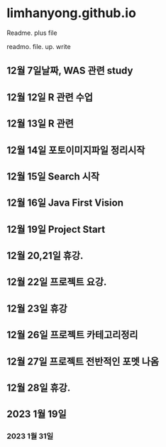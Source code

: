 # limhanyong.github.io

Readme. plus file

readmo. file. up. write

## 12월 7일날짜, WAS 관련 study
## 12월 12일 R 관련 수업
## 12월 13일 R 관련 
## 12월 14일 포토이미지파일 정리시작
## 12월 15일 Search 시작
## 12월 16일 Java First Vision
## 12월 19일 Project Start
## 12월 20,21일 휴강.
## 12월 22일 프로젝트 요강.
## 12월 23일 휴강
## 12월 26일 프로젝트 카테고리정리
## 12월 27일 프로젝트 전반적인 포멧 나옴
## 12월 28일 휴강.
## 2023 1월 19일
### 2023 1월 31일
